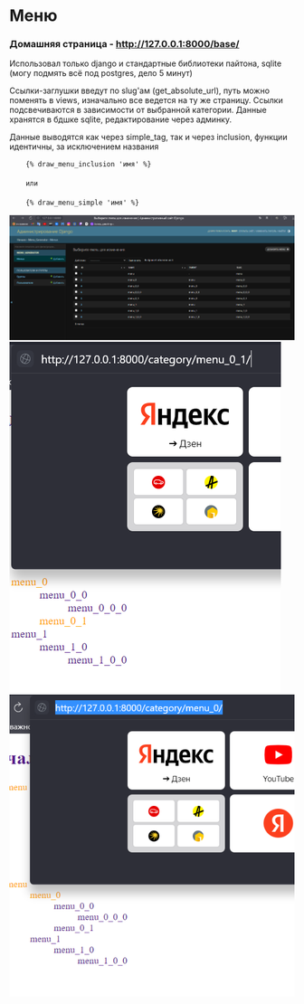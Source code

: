 # Меню

### Домашняя страница - http://127.0.0.1:8000/base/
Использовал только django и стандартные библиотеки пайтона, sqlite (могу подмять всё под postgres, дело 5 минут)

Ссылки-заглушки введут по slug'ам (get_absolute_url), путь можно поменять в views,
изначально все ведется на ту же страницу.
Ссылки подсвечиваются в зависимости от выбранной категории.
Данные хранятся в бдшке sqlite, редактирование через админку.


Данные выводятся как через simple_tag, так и через inclusion,
функции идентичны, за исключением названия


    
```html
    {% draw_menu_inclusion 'имя' %}

    или 
    
    {% draw_menu_simple 'имя' %}
```
![img.png](images/img.png)
![img_2.png](images/img_2.png)
![img_3.png](images/img_3.png)


